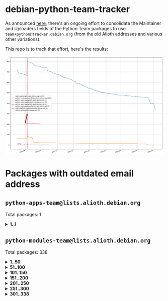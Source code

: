 # debian-python-team-tracker



As announced [here](https://lists.debian.org/debian-python/2021/08/msg00006.html), there's an ongoing effort to consolidate the Maintainer and Uploaders fields of the Python Team packages to use `team+python@tracker.debian.org` (from the old Alioth addresses and various other variations).



This repo is to track that effort, here's the results:



![Python team emails](images/python_team_emails.svg)


# Packages with outdated email address

## `python-apps-team@lists.alioth.debian.org`
Total packages: 1
<details>
<summary><b>1..1</b></summary>


| # | Package | Version |
| --- | --- | --- |
| 1 | [lightyears](https://tracker.debian.org/lightyears) | 1.4-2 |
</details>

## `python-modules-team@lists.alioth.debian.org`
Total packages: 338
<details>
<summary><b>1..50</b></summary>


| # | Package | Version |
| --- | --- | --- |
| 1 | [colorclass](https://tracker.debian.org/colorclass) | 2.2.0-2.2 |
| 2 | [cookiecutter](https://tracker.debian.org/cookiecutter) | 1.7.3-1 |
| 3 | [debiancontributors](https://tracker.debian.org/debiancontributors) | 0.7.8-2 |
| 4 | [devpi-common](https://tracker.debian.org/devpi-common) | 3.2.2-1.1 |
| 5 | [django-bitfield](https://tracker.debian.org/django-bitfield) | 1.9.6-2 |
| 6 | [django-hvad](https://tracker.debian.org/django-hvad) | 1.8.0-1.1 |
| 7 | [django-js-reverse](https://tracker.debian.org/django-js-reverse) | 0.7.3-1.1 |
| 8 | [django-nose](https://tracker.debian.org/django-nose) | 1.4.6-2.1 |
| 9 | [django-pipeline](https://tracker.debian.org/django-pipeline) | 1.6.14-3 |
| 10 | [dnsdiag](https://tracker.debian.org/dnsdiag) | 2.0.2-1 |
| 11 | [faker](https://tracker.debian.org/faker) | 0.9.3-0.1 |
| 12 | [fastchunking](https://tracker.debian.org/fastchunking) | 0.0.3-2 |
| 13 | [flask-api](https://tracker.debian.org/flask-api) | 1.1+dfsg-1.1 |
| 14 | [flask-ldapconn](https://tracker.debian.org/flask-ldapconn) | 0.7.2-1.1 |
| 15 | [flask-mail](https://tracker.debian.org/flask-mail) | 0.9.1+dfsg1-1.1 |
| 16 | [flask-script](https://tracker.debian.org/flask-script) | 2.0.6-2 |
| 17 | [hachoir](https://tracker.debian.org/hachoir) | 3.1.0+dfsg-3 |
| 18 | [jupyter-sphinx-theme](https://tracker.debian.org/jupyter-sphinx-theme) | 0.0.6+ds1-10 |
| 19 | [kivy](https://tracker.debian.org/kivy) | 1.11.0-2 |
| 20 | [mockldap](https://tracker.debian.org/mockldap) | 0.3.0-4 |
| 21 | [nb2plots](https://tracker.debian.org/nb2plots) | 0.6-2 |
| 22 | [networkx](https://tracker.debian.org/networkx) | 2.5+ds-2 |
| 23 | [okasha](https://tracker.debian.org/okasha) | 0.2.4-4 |
| 24 | [overpass](https://tracker.debian.org/overpass) | 0.7-1 |
| 25 | [pastescript](https://tracker.debian.org/pastescript) | 2.0.2-4 |
| 26 | [portio](https://tracker.debian.org/portio) | 0.5-4 |
| 27 | [power](https://tracker.debian.org/power) | 1.4+dfsg-4 |
| 28 | [pprintpp](https://tracker.debian.org/pprintpp) | 0.4.0-2 |
| 29 | [py-radix](https://tracker.debian.org/py-radix) | 0.10.0-3 |
| 30 | [py3dns](https://tracker.debian.org/py3dns) | 3.2.1-1 |
| 31 | [pyasn1](https://tracker.debian.org/pyasn1) | 0.4.8-1 |
| 32 | [pybindgen](https://tracker.debian.org/pybindgen) | 0.20.0+dfsg1-2 |
| 33 | [pycallgraph](https://tracker.debian.org/pycallgraph) | 1.1.3-1.2 |
| 34 | [pycxx](https://tracker.debian.org/pycxx) | 7.1.4-0.2 |
| 35 | [pydbus](https://tracker.debian.org/pydbus) | 0.6.0-4 |
| 36 | [pydenticon](https://tracker.debian.org/pydenticon) | 0.3.1-2 |
| 37 | [pydispatcher](https://tracker.debian.org/pydispatcher) | 2.0.5-2 |
| 38 | [pydle](https://tracker.debian.org/pydle) | 0.9.4-2 |
| 39 | [pyfg](https://tracker.debian.org/pyfg) | 0.50-2 |
| 40 | [pyfiglet](https://tracker.debian.org/pyfiglet) | 0.8.0+dfsg-1 |
| 41 | [pyfribidi](https://tracker.debian.org/pyfribidi) | 0.12.0+repack-7 |
| 42 | [pygeoif](https://tracker.debian.org/pygeoif) | 0.7-2 |
| 43 | [pygtail](https://tracker.debian.org/pygtail) | 0.6.1-2 |
| 44 | [pygtkspellcheck](https://tracker.debian.org/pygtkspellcheck) | 4.0.5-2 |
| 45 | [pyinotify](https://tracker.debian.org/pyinotify) | 0.9.6-1.3 |
| 46 | [pyiosxr](https://tracker.debian.org/pyiosxr) | 0.52-1.1 |
| 47 | [pyjavaproperties](https://tracker.debian.org/pyjavaproperties) | 0.7-2 |
| 48 | [pyjokes](https://tracker.debian.org/pyjokes) | 0.5.0-3 |
| 49 | [pykcs11](https://tracker.debian.org/pykcs11) | 1.5.10-1 |
| 50 | [pylama](https://tracker.debian.org/pylama) | 7.4.3-3 |
</details>
<details>
<summary><b>51..100</b></summary>

| # | Package | Version |
| --- | --- | --- |
| 51 | [pylibmc](https://tracker.debian.org/pylibmc) | 1.5.2-3 |
| 52 | [pylint-celery](https://tracker.debian.org/pylint-celery) | 0.3-5 |
| 53 | [pylint-common](https://tracker.debian.org/pylint-common) | 0.2.5-4 |
| 54 | [pylint-django](https://tracker.debian.org/pylint-django) | 2.0.13-1 |
| 55 | [pylint-flask](https://tracker.debian.org/pylint-flask) | 0.5-4 |
| 56 | [pymacs](https://tracker.debian.org/pymacs) | 0.25-3 |
| 57 | [pynag](https://tracker.debian.org/pynag) | 1.1.2+dfsg-2 |
| 58 | [pynliner](https://tracker.debian.org/pynliner) | 0.8.0-2 |
| 59 | [pyopengl](https://tracker.debian.org/pyopengl) | 3.1.5+dfsg-1 |
| 60 | [pyprind](https://tracker.debian.org/pyprind) | 2.11.2-2 |
| 61 | [pyquery](https://tracker.debian.org/pyquery) | 1.2.9-4 |
| 62 | [pyrad](https://tracker.debian.org/pyrad) | 2.1-2 |
| 63 | [pysimplesoap](https://tracker.debian.org/pysimplesoap) | 1.16.2-3 |
| 64 | [pysmi](https://tracker.debian.org/pysmi) | 0.3.2-2 |
| 65 | [pysodium](https://tracker.debian.org/pysodium) | 0.7.0-2 |
| 66 | [pyspf](https://tracker.debian.org/pyspf) | 2.0.14-2 |
| 67 | [pysrt](https://tracker.debian.org/pysrt) | 1.0.1-2 |
| 68 | [pyssim](https://tracker.debian.org/pyssim) | 0.2-2 |
| 69 | [pytaglib](https://tracker.debian.org/pytaglib) | 0.3.6+dfsg-2 |
| 70 | [pytds](https://tracker.debian.org/pytds) | 1.10.0-1 |
| 71 | [pytest-bdd](https://tracker.debian.org/pytest-bdd) | 3.2.1-1 |
| 72 | [pytest-cookies](https://tracker.debian.org/pytest-cookies) | 0.4.0-1 |
| 73 | [pytest-django](https://tracker.debian.org/pytest-django) | 3.5.1-1 |
| 74 | [pytest-expect](https://tracker.debian.org/pytest-expect) | 1.1.0-2 |
| 75 | [pytest-httpbin](https://tracker.debian.org/pytest-httpbin) | 1.0.0-2 |
| 76 | [pytest-runner](https://tracker.debian.org/pytest-runner) | 2.11.1-1.2 |
| 77 | [pytest-sugar](https://tracker.debian.org/pytest-sugar) | 0.9.4-1 |
| 78 | [pytest-tornado](https://tracker.debian.org/pytest-tornado) | 0.8.1-1 |
| 79 | [pytest-vcr](https://tracker.debian.org/pytest-vcr) | 1.0.2-2 |
| 80 | [python-activipy](https://tracker.debian.org/python-activipy) | 0.1-7 |
| 81 | [python-adal](https://tracker.debian.org/python-adal) | 1.2.2-1 |
| 82 | [python-aiohttp-session](https://tracker.debian.org/python-aiohttp-session) | 2.9.0-2 |
| 83 | [python-aioinflux](https://tracker.debian.org/python-aioinflux) | 0.9.0-2 |
| 84 | [python-aiomeasures](https://tracker.debian.org/python-aiomeasures) | 0.5.14-3 |
| 85 | [python-amqplib](https://tracker.debian.org/python-amqplib) | 1.0.2-2 |
| 86 | [python-aptly](https://tracker.debian.org/python-aptly) | 0.12.10-2 |
| 87 | [python-args](https://tracker.debian.org/python-args) | 0.1.0-3 |
| 88 | [python-arpy](https://tracker.debian.org/python-arpy) | 1.1.1-4 |
| 89 | [python-astor](https://tracker.debian.org/python-astor) | 0.8.1-1 |
| 90 | [python-base58](https://tracker.debian.org/python-base58) | 1.0.3-1.1 |
| 91 | [python-bcdoc](https://tracker.debian.org/python-bcdoc) | 0.16.0-2 |
| 92 | [python-bitbucket-api](https://tracker.debian.org/python-bitbucket-api) | 0.5.0-3 |
| 93 | [python-box](https://tracker.debian.org/python-box) | 3.4.6-2 |
| 94 | [python-btrees](https://tracker.debian.org/python-btrees) | 4.3.1-2 |
| 95 | [python-cerberus](https://tracker.debian.org/python-cerberus) | 1.3.2-1 |
| 96 | [python-click-log](https://tracker.debian.org/python-click-log) | 0.2.1-2 |
| 97 | [python-clint](https://tracker.debian.org/python-clint) | 0.5.1-3 |
| 98 | [python-cluster](https://tracker.debian.org/python-cluster) | 1.3.3-3 |
| 99 | [python-coloredlogs](https://tracker.debian.org/python-coloredlogs) | 7.3-2 |
| 100 | [python-colour](https://tracker.debian.org/python-colour) | 0.1.5-2 |
</details>
<details>
<summary><b>101..150</b></summary>

| # | Package | Version |
| --- | --- | --- |
| 101 | [python-consul](https://tracker.debian.org/python-consul) | 0.7.1-1.1 |
| 102 | [python-cookies](https://tracker.debian.org/python-cookies) | 2.2.1-3 |
| 103 | [python-cpuinfo](https://tracker.debian.org/python-cpuinfo) | 5.0.0-2 |
| 104 | [python-crcmod](https://tracker.debian.org/python-crcmod) | 1.7+dfsg-2 |
| 105 | [python-cs](https://tracker.debian.org/python-cs) | 2.7.1-1 |
| 106 | [python-dbfread](https://tracker.debian.org/python-dbfread) | 2.0.7-3 |
| 107 | [python-decorator](https://tracker.debian.org/python-decorator) | 4.4.2-2 |
| 108 | [python-demjson](https://tracker.debian.org/python-demjson) | 2.2.4-5 |
| 109 | [python-diaspy](https://tracker.debian.org/python-diaspy) | 0.6.0-2 |
| 110 | [python-dictobj](https://tracker.debian.org/python-dictobj) | 0.4-4 |
| 111 | [python-distutils-extra](https://tracker.debian.org/python-distutils-extra) | 2.45 |
| 112 | [python-django-casclient](https://tracker.debian.org/python-django-casclient) | 1.5.3-1 |
| 113 | [python-django-etcd-settings](https://tracker.debian.org/python-django-etcd-settings) | 0.1.13+dfsg-3 |
| 114 | [python-django-gravatar2](https://tracker.debian.org/python-django-gravatar2) | 1.4.4-2 |
| 115 | [python-django-jsonfield](https://tracker.debian.org/python-django-jsonfield) | 1.4.0-2 |
| 116 | [python-django-push-notifications](https://tracker.debian.org/python-django-push-notifications) | 1.4.1-1 |
| 117 | [python-django-simple-history](https://tracker.debian.org/python-django-simple-history) | 2.7.0-1.1 |
| 118 | [python-easywebdav](https://tracker.debian.org/python-easywebdav) | 1.2.0-8 |
| 119 | [python-envparse](https://tracker.debian.org/python-envparse) | 0.2.0-2 |
| 120 | [python-envs](https://tracker.debian.org/python-envs) | 1.2.6-1.1 |
| 121 | [python-epc](https://tracker.debian.org/python-epc) | 0.0.5-3 |
| 122 | [python-etcd](https://tracker.debian.org/python-etcd) | 0.4.5-2 |
| 123 | [python-ethtool](https://tracker.debian.org/python-ethtool) | 0.14-3 |
| 124 | [python-ewmh](https://tracker.debian.org/python-ewmh) | 0.1.6-2 |
| 125 | [python-exotel](https://tracker.debian.org/python-exotel) | 0.1.5-2 |
| 126 | [python-feather-format](https://tracker.debian.org/python-feather-format) | 0.3.1+dfsg1-4 |
| 127 | [python-flaky](https://tracker.debian.org/python-flaky) | 3.7.0-1 |
| 128 | [python-genty](https://tracker.debian.org/python-genty) | 1.3.2-1 |
| 129 | [python-geoip2](https://tracker.debian.org/python-geoip2) | 2.9.0+dfsg1-2 |
| 130 | [python-gflags](https://tracker.debian.org/python-gflags) | 1.5.1-7 |
| 131 | [python-glob2](https://tracker.debian.org/python-glob2) | 0.5-3 |
| 132 | [python-hashids](https://tracker.debian.org/python-hashids) | 1.3.1-1 |
| 133 | [python-hidapi](https://tracker.debian.org/python-hidapi) | 0.9.0.post3-2 |
| 134 | [python-hiredis](https://tracker.debian.org/python-hiredis) | 1.0.1-1 |
| 135 | [python-hpilo](https://tracker.debian.org/python-hpilo) | 4.3-3 |
| 136 | [python-html2text](https://tracker.debian.org/python-html2text) | 2020.1.16-1 |
| 137 | [python-http-parser](https://tracker.debian.org/python-http-parser) | 0.9.0-1 |
| 138 | [python-httptools](https://tracker.debian.org/python-httptools) | 0.1.1-1 |
| 139 | [python-icalendar](https://tracker.debian.org/python-icalendar) | 4.0.3-4 |
| 140 | [python-iniparse](https://tracker.debian.org/python-iniparse) | 0.4-3 |
| 141 | [python-ipaddress](https://tracker.debian.org/python-ipaddress) | 1.0.23-1 |
| 142 | [python-ipfix](https://tracker.debian.org/python-ipfix) | 0.9.7-2 |
| 143 | [python-irodsclient](https://tracker.debian.org/python-irodsclient) | 0.8.1-2 |
| 144 | [python-isc-dhcp-leases](https://tracker.debian.org/python-isc-dhcp-leases) | 0.9.1-2 |
| 145 | [python-isoweek](https://tracker.debian.org/python-isoweek) | 1.3.3-3 |
| 146 | [python-jsonrpc](https://tracker.debian.org/python-jsonrpc) | 1.13.0-1 |
| 147 | [python-junit-xml](https://tracker.debian.org/python-junit-xml) | 1.9-1 |
| 148 | [python-kanboard](https://tracker.debian.org/python-kanboard) | 1.0.1-1.1 |
| 149 | [python-langdetect](https://tracker.debian.org/python-langdetect) | 1.0.7-4 |
| 150 | [python-ldap](https://tracker.debian.org/python-ldap) | 3.2.0-4 |
</details>
<details>
<summary><b>151..200</b></summary>

| # | Package | Version |
| --- | --- | --- |
| 151 | [python-ldapdomaindump](https://tracker.debian.org/python-ldapdomaindump) | 0.9.3-1 |
| 152 | [python-libguess](https://tracker.debian.org/python-libguess) | 1.1-4 |
| 153 | [python-mailer](https://tracker.debian.org/python-mailer) | 0.8.1-4 |
| 154 | [python-mastodon](https://tracker.debian.org/python-mastodon) | 1.5.1-1 |
| 155 | [python-mccabe](https://tracker.debian.org/python-mccabe) | 0.6.1-3 |
| 156 | [python-measurement](https://tracker.debian.org/python-measurement) | 2.0.1-2 |
| 157 | [python-meld3](https://tracker.debian.org/python-meld3) | 1.0.2-3 |
| 158 | [python-mnemonic](https://tracker.debian.org/python-mnemonic) | 0.19-1 |
| 159 | [python-model-mommy](https://tracker.debian.org/python-model-mommy) | 1.6.0-2 |
| 160 | [python-morris](https://tracker.debian.org/python-morris) | 1.2-2 |
| 161 | [python-mpegdash](https://tracker.debian.org/python-mpegdash) | 0.2.0-1 |
| 162 | [python-multidict](https://tracker.debian.org/python-multidict) | 5.1.0-1 |
| 163 | [python-nine](https://tracker.debian.org/python-nine) | 1.1.0-1 |
| 164 | [python-noise](https://tracker.debian.org/python-noise) | 1.2.3-3 |
| 165 | [python-notify2](https://tracker.debian.org/python-notify2) | 0.3-4 |
| 166 | [python-ntlm-auth](https://tracker.debian.org/python-ntlm-auth) | 1.4.0-1 |
| 167 | [python-offtrac](https://tracker.debian.org/python-offtrac) | 0.1.0-2.1 |
| 168 | [python-openid-cla](https://tracker.debian.org/python-openid-cla) | 1.2-2 |
| 169 | [python-openid-teams](https://tracker.debian.org/python-openid-teams) | 1.2-2 |
| 170 | [python-openidc-client](https://tracker.debian.org/python-openidc-client) | 0.6.0-1.1 |
| 171 | [python-opentimestamps](https://tracker.debian.org/python-opentimestamps) | 0.4.1-1 |
| 172 | [python-padme](https://tracker.debian.org/python-padme) | 1.1.1-3 |
| 173 | [python-path-and-address](https://tracker.debian.org/python-path-and-address) | 2.0.1-2 |
| 174 | [python-pathtools](https://tracker.debian.org/python-pathtools) | 0.1.2-4 |
| 175 | [python-paypal](https://tracker.debian.org/python-paypal) | 1.2.5-3 |
| 176 | [python-peakutils](https://tracker.debian.org/python-peakutils) | 1.3.3+ds-2 |
| 177 | [python-pem](https://tracker.debian.org/python-pem) | 19.1.0-1 |
| 178 | [python-persistent](https://tracker.debian.org/python-persistent) | 4.6.4-0.2 |
| 179 | [python-pex](https://tracker.debian.org/python-pex) | 1.1.14-3.1 |
| 180 | [python-pgpdump](https://tracker.debian.org/python-pgpdump) | 1.5-2 |
| 181 | [python-pgspecial](https://tracker.debian.org/python-pgspecial) | 1.11.10+dfsg1-1 |
| 182 | [python-phonenumbers](https://tracker.debian.org/python-phonenumbers) | 8.12.1-1 |
| 183 | [python-picklable-itertools](https://tracker.debian.org/python-picklable-itertools) | 0.1.1-3 |
| 184 | [python-plaster](https://tracker.debian.org/python-plaster) | 1.0-2 |
| 185 | [python-plaster-pastedeploy](https://tracker.debian.org/python-plaster-pastedeploy) | 0.5-3 |
| 186 | [python-prctl](https://tracker.debian.org/python-prctl) | 1.7-2 |
| 187 | [python-preshed](https://tracker.debian.org/python-preshed) | 3.0.2-1 |
| 188 | [python-pretend](https://tracker.debian.org/python-pretend) | 1.0.9-1 |
| 189 | [python-prettylog](https://tracker.debian.org/python-prettylog) | 0.1.0-2 |
| 190 | [python-priority](https://tracker.debian.org/python-priority) | 1.3.0-3 |
| 191 | [python-progressbar](https://tracker.debian.org/python-progressbar) | 2.5-2 |
| 192 | [python-pskc](https://tracker.debian.org/python-pskc) | 1.1-3 |
| 193 | [python-py-zipkin](https://tracker.debian.org/python-py-zipkin) | 0.15.0-1.1 |
| 194 | [python-pyftpdlib](https://tracker.debian.org/python-pyftpdlib) | 1.5.4-2 |
| 195 | [python-pygerrit2](https://tracker.debian.org/python-pygerrit2) | 2.0.4-2 |
| 196 | [python-pypump](https://tracker.debian.org/python-pypump) | 0.7-3 |
| 197 | [python-pysnmp4-apps](https://tracker.debian.org/python-pysnmp4-apps) | 0.3.2-2.2 |
| 198 | [python-pysnmp4-mibs](https://tracker.debian.org/python-pysnmp4-mibs) | 0.1.3-3 |
| 199 | [python-pytest-benchmark](https://tracker.debian.org/python-pytest-benchmark) | 3.2.2-2 |
| 200 | [python-pyvmomi](https://tracker.debian.org/python-pyvmomi) | 6.7.1-3 |
</details>
<details>
<summary><b>201..250</b></summary>

| # | Package | Version |
| --- | --- | --- |
| 201 | [python-rarfile](https://tracker.debian.org/python-rarfile) | 3.1-1 |
| 202 | [python-ratelimiter](https://tracker.debian.org/python-ratelimiter) | 1.2.0.post0-1 |
| 203 | [python-redisearch-py](https://tracker.debian.org/python-redisearch-py) | 1.0.0-1 |
| 204 | [python-releases](https://tracker.debian.org/python-releases) | 1.6.3-1 |
| 205 | [python-repoze.lru](https://tracker.debian.org/python-repoze.lru) | 0.7-2 |
| 206 | [python-repoze.sphinx.autointerface](https://tracker.debian.org/python-repoze.sphinx.autointerface) | 0.8-0.2 |
| 207 | [python-repoze.tm2](https://tracker.debian.org/python-repoze.tm2) | 2.0-2 |
| 208 | [python-requests-ntlm](https://tracker.debian.org/python-requests-ntlm) | 1.1.0-1.1 |
| 209 | [python-requirements-detector](https://tracker.debian.org/python-requirements-detector) | 0.6-2 |
| 210 | [python-restless](https://tracker.debian.org/python-restless) | 2.1.1-2 |
| 211 | [python-rpaths](https://tracker.debian.org/python-rpaths) | 0.13-1.1 |
| 212 | [python-rply](https://tracker.debian.org/python-rply) | 0.7.7-2 |
| 213 | [python-schedutils](https://tracker.debian.org/python-schedutils) | 0.6-2.1 |
| 214 | [python-schema](https://tracker.debian.org/python-schema) | 0.6.7-3 |
| 215 | [python-schroot](https://tracker.debian.org/python-schroot) | 0.4-4 |
| 216 | [python-scp](https://tracker.debian.org/python-scp) | 0.13.0-2 |
| 217 | [python-scripttest](https://tracker.debian.org/python-scripttest) | 1.3-3 |
| 218 | [python-scruffy](https://tracker.debian.org/python-scruffy) | 0.3.3-2 |
| 219 | [python-sdnotify](https://tracker.debian.org/python-sdnotify) | 0.3.1-2 |
| 220 | [python-serverfiles](https://tracker.debian.org/python-serverfiles) | 0.3.0-1 |
| 221 | [python-service-identity](https://tracker.debian.org/python-service-identity) | 18.1.0-6 |
| 222 | [python-sexpdata](https://tracker.debian.org/python-sexpdata) | 0.0.3-2 |
| 223 | [python-shade](https://tracker.debian.org/python-shade) | 1.30.0-3 |
| 224 | [python-shellescape](https://tracker.debian.org/python-shellescape) | 3.4.1-4 |
| 225 | [python-simpy](https://tracker.debian.org/python-simpy) | 2.3.1+dfsg-2 |
| 226 | [python-simpy3](https://tracker.debian.org/python-simpy3) | 3.0.11-2 |
| 227 | [python-slimmer](https://tracker.debian.org/python-slimmer) | 0.1.30-8 |
| 228 | [python-slugify](https://tracker.debian.org/python-slugify) | 4.0.0-1 |
| 229 | [python-smstrade](https://tracker.debian.org/python-smstrade) | 0.2.4-6 |
| 230 | [python-socketpool](https://tracker.debian.org/python-socketpool) | 0.5.3-5 |
| 231 | [python-sphinx-issues](https://tracker.debian.org/python-sphinx-issues) | 1.2.0-2 |
| 232 | [python-spur](https://tracker.debian.org/python-spur) | 0.3.21-1 |
| 233 | [python-statsd](https://tracker.debian.org/python-statsd) | 3.3.0-2 |
| 234 | [python-stopit](https://tracker.debian.org/python-stopit) | 1.1.2-1 |
| 235 | [python-structlog](https://tracker.debian.org/python-structlog) | 20.1.0-1 |
| 236 | [python-sunlight](https://tracker.debian.org/python-sunlight) | 1.1.5-3 |
| 237 | [python-suntime](https://tracker.debian.org/python-suntime) | 1.2.5-2 |
| 238 | [python-tempita](https://tracker.debian.org/python-tempita) | 0.5.2-6 |
| 239 | [python-test-server](https://tracker.debian.org/python-test-server) | 0.0.27-2 |
| 240 | [python-testing.common.database](https://tracker.debian.org/python-testing.common.database) | 2.0.0-2 |
| 241 | [python-testing.mysqld](https://tracker.debian.org/python-testing.mysqld) | 1.4.0-4 |
| 242 | [python-testing.postgresql](https://tracker.debian.org/python-testing.postgresql) | 1.3.0-2 |
| 243 | [python-thriftpy](https://tracker.debian.org/python-thriftpy) | 0.3.9+ds1-1 |
| 244 | [python-tinycss](https://tracker.debian.org/python-tinycss) | 0.4-3 |
| 245 | [python-tktreectrl](https://tracker.debian.org/python-tktreectrl) | 2.0.2-3 |
| 246 | [python-translationstring](https://tracker.debian.org/python-translationstring) | 1.4-1 |
| 247 | [python-twitter](https://tracker.debian.org/python-twitter) | 3.3-2 |
| 248 | [python-typeguard](https://tracker.debian.org/python-typeguard) | 2.2.2-1.1 |
| 249 | [python-udatetime](https://tracker.debian.org/python-udatetime) | 0.0.16-4 |
| 250 | [python-unicodecsv](https://tracker.debian.org/python-unicodecsv) | 0.14.1-2 |
</details>
<details>
<summary><b>251..300</b></summary>

| # | Package | Version |
| --- | --- | --- |
| 251 | [python-urlobject](https://tracker.debian.org/python-urlobject) | 2.4.3-3 |
| 252 | [python-urwidtrees](https://tracker.debian.org/python-urwidtrees) | 1.0.3.dev0-1 |
| 253 | [python-utils](https://tracker.debian.org/python-utils) | 2.3.0-2 |
| 254 | [python-vagrant](https://tracker.debian.org/python-vagrant) | 0.5.15-3 |
| 255 | [python-venusian](https://tracker.debian.org/python-venusian) | 3.0.0-1 |
| 256 | [python-vobject](https://tracker.debian.org/python-vobject) | 0.9.6.1-0.2 |
| 257 | [python-webob](https://tracker.debian.org/python-webob) | 1:1.8.6-1.1 |
| 258 | [python-wget](https://tracker.debian.org/python-wget) | 3.2-3 |
| 259 | [python-wheezy.template](https://tracker.debian.org/python-wheezy.template) | 0.1.167-2 |
| 260 | [python-whoosh](https://tracker.debian.org/python-whoosh) | 2.7.4+git6-g9134ad92-5 |
| 261 | [python-wither](https://tracker.debian.org/python-wither) | 1.1-2 |
| 262 | [python-wsgilog](https://tracker.debian.org/python-wsgilog) | 0.3.1-3 |
| 263 | [python-yaswfp](https://tracker.debian.org/python-yaswfp) | 0.9.3-1.1 |
| 264 | [python-zc.customdoctests](https://tracker.debian.org/python-zc.customdoctests) | 1.0.1-2 |
| 265 | [python-zipp](https://tracker.debian.org/python-zipp) | 1.0.0-3 |
| 266 | [python-zxcvbn](https://tracker.debian.org/python-zxcvbn) | 4.4.28-2 |
| 267 | [python3-proselint](https://tracker.debian.org/python3-proselint) | 0.10.2-2 |
| 268 | [pythondialog](https://tracker.debian.org/pythondialog) | 3.5.1-1 |
| 269 | [pytoml](https://tracker.debian.org/pytoml) | 0.1.21-1 |
| 270 | [pyuca](https://tracker.debian.org/pyuca) | 1.2-2 |
| 271 | [pyutilib](https://tracker.debian.org/pyutilib) | 5.8.0-1 |
| 272 | [pywavelets](https://tracker.debian.org/pywavelets) | 1.1.1-1 |
| 273 | [pywinrm](https://tracker.debian.org/pywinrm) | 0.3.0-2 |
| 274 | [quark-sphinx-theme](https://tracker.debian.org/quark-sphinx-theme) | 0.5.1-2 |
| 275 | [recommonmark](https://tracker.debian.org/recommonmark) | 0.6.0+ds-1 |
| 276 | [redis-py-cluster](https://tracker.debian.org/redis-py-cluster) | 2.0.0-1 |
| 277 | [reparser](https://tracker.debian.org/reparser) | 1.4.3-1 |
| 278 | [requests-aws](https://tracker.debian.org/requests-aws) | 0.1.5-2 |
| 279 | [ripe-atlas-cousteau](https://tracker.debian.org/ripe-atlas-cousteau) | 1.4.2-3 |
| 280 | [ripe-atlas-sagan](https://tracker.debian.org/ripe-atlas-sagan) | 1.2.2-2 |
| 281 | [robot-detection](https://tracker.debian.org/robot-detection) | 0.4.0-2 |
| 282 | [routes](https://tracker.debian.org/routes) | 2.5.1-1 |
| 283 | [sgmllib3k](https://tracker.debian.org/sgmllib3k) | 1.0.0-3 |
| 284 | [simplegeneric](https://tracker.debian.org/simplegeneric) | 0.8.1-3 |
| 285 | [singledispatch](https://tracker.debian.org/singledispatch) | 3.4.0.3-3 |
| 286 | [sireader](https://tracker.debian.org/sireader) | 1.1.1-2 |
| 287 | [sleekxmpp](https://tracker.debian.org/sleekxmpp) | 1.3.3-6 |
| 288 | [slimit](https://tracker.debian.org/slimit) | 0.8.1-4 |
| 289 | [smartypants](https://tracker.debian.org/smartypants) | 2.0.0-2 |
| 290 | [sortedcontainers](https://tracker.debian.org/sortedcontainers) | 2.1.0-2 |
| 291 | [speaklater](https://tracker.debian.org/speaklater) | 1.3-5 |
| 292 | [sphinx](https://tracker.debian.org/sphinx) | 1.8.5-2 |
| 293 | [sphinx](https://tracker.debian.org/sphinx) | 1.8.5-3 |
| 294 | [sphinx](https://tracker.debian.org/sphinx) | 1.8.5-4 |
| 295 | [sphinx](https://tracker.debian.org/sphinx) | 1.8.5-5 |
| 296 | [sphinx](https://tracker.debian.org/sphinx) | 2.4.3-2 |
| 297 | [sphinx](https://tracker.debian.org/sphinx) | 2.4.3-4 |
| 298 | [sphinx-autorun](https://tracker.debian.org/sphinx-autorun) | 1.1.0-3.1 |
| 299 | [sphinx-celery](https://tracker.debian.org/sphinx-celery) | 2.0.0-1 |
| 300 | [sphinx-intl](https://tracker.debian.org/sphinx-intl) | 2.0.1-2 |
</details>
<details>
<summary><b>301..338</b></summary>

| # | Package | Version |
| --- | --- | --- |
| 301 | [sphinxcontrib-devhelp](https://tracker.debian.org/sphinxcontrib-devhelp) | 1.0.2-2 |
| 302 | [sphinxcontrib-doxylink](https://tracker.debian.org/sphinxcontrib-doxylink) | 1.5-1 |
| 303 | [sphinxcontrib-log-cabinet](https://tracker.debian.org/sphinxcontrib-log-cabinet) | 1.0.1-2 |
| 304 | [sphinxcontrib-qthelp](https://tracker.debian.org/sphinxcontrib-qthelp) | 1.0.3-2 |
| 305 | [sphinxcontrib-rubydomain](https://tracker.debian.org/sphinxcontrib-rubydomain) | 0.1~dev-20100804-2 |
| 306 | [sphinxcontrib-websupport](https://tracker.debian.org/sphinxcontrib-websupport) | 1.2.4-1 |
| 307 | [sphinxtesters](https://tracker.debian.org/sphinxtesters) | 0.2.3-1 |
| 308 | [sshpubkeys](https://tracker.debian.org/sshpubkeys) | 3.1.0-2.1 |
| 309 | [sshtunnel](https://tracker.debian.org/sshtunnel) | 0.1.4-2 |
| 310 | [stardicter](https://tracker.debian.org/stardicter) | 1.2-1 |
| 311 | [straight.plugin](https://tracker.debian.org/straight.plugin) | 1.4.1-3 |
| 312 | [stsci.distutils](https://tracker.debian.org/stsci.distutils) | 0.3.7-5 |
| 313 | [tagpy](https://tracker.debian.org/tagpy) | 2013.1-7 |
| 314 | [terminaltables](https://tracker.debian.org/terminaltables) | 3.1.0-3 |
| 315 | [texext](https://tracker.debian.org/texext) | 0.6.6-2 |
| 316 | [tinydb](https://tracker.debian.org/tinydb) | 3.15.2-2 |
| 317 | [translation-finder](https://tracker.debian.org/translation-finder) | 1.0-1 |
| 318 | [transmissionrpc](https://tracker.debian.org/transmissionrpc) | 0.11-4 |
| 319 | [txws](https://tracker.debian.org/txws) | 0.9.1-4 |
| 320 | [txzmq](https://tracker.debian.org/txzmq) | 0.8.0-2 |
| 321 | [typogrify](https://tracker.debian.org/typogrify) | 1:2.0.7-2 |
| 322 | [u-msgpack-python](https://tracker.debian.org/u-msgpack-python) | 2.3.0-2 |
| 323 | [vim-autopep8](https://tracker.debian.org/vim-autopep8) | 1.2.0-2 |
| 324 | [vsts-cd-manager](https://tracker.debian.org/vsts-cd-manager) | 1.0.2-3 |
| 325 | [wchartype](https://tracker.debian.org/wchartype) | 0.1-2 |
| 326 | [webpy](https://tracker.debian.org/webpy) | 1:0.61-1 |
| 327 | [whichcraft](https://tracker.debian.org/whichcraft) | 0.4.1-2 |
| 328 | [wikitrans](https://tracker.debian.org/wikitrans) | 1.3-1 |
| 329 | [willow](https://tracker.debian.org/willow) | 1.4-1 |
| 330 | [wlc](https://tracker.debian.org/wlc) | 1.2-1 |
| 331 | [wokkel](https://tracker.debian.org/wokkel) | 18.0.0-3.1 |
| 332 | [wsgiproxy2](https://tracker.debian.org/wsgiproxy2) | 0.4.5-1.1 |
| 333 | [wtf-peewee](https://tracker.debian.org/wtf-peewee) | 3.0.0+dfsg-2 |
| 334 | [wtforms](https://tracker.debian.org/wtforms) | 2.2.1-2 |
| 335 | [xlwt](https://tracker.debian.org/xlwt) | 1.3.0-3 |
| 336 | [zc.lockfile](https://tracker.debian.org/zc.lockfile) | 2.0-1 |
| 337 | [zict](https://tracker.debian.org/zict) | 2.0.0-1 |
| 338 | [zope.deprecation](https://tracker.debian.org/zope.deprecation) | 4.4.0-4 |
</details>
